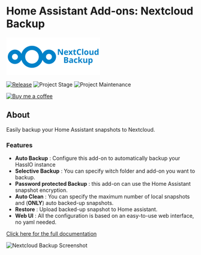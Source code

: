 # Home Assistant Add-ons: Nextcloud Backup
![Nextcloud Backup Logo](logo.png)

[![Release][release-shield]][release] ![Project Stage][project-stage-shield] ![Project Maintenance][maintenance-shield]

[![Buy me a coffee][buymeacoffee-shield]][buymeacoffee]

## About

Easily backup your Home Assistant snapshots to Nextcloud.

### Features
- __Auto Backup__ : Configure this add-on to automatically backup your HassIO instance
- __Selective Backup__ : You can specify witch folder and add-on you want to backup.
- __Password protected Backup__ : this add-on can use the Home Assistant snapshot encryption.
- __Auto Clean__ : You can specify the maximum number of local snapshots and (__ONLY__) auto backed-up snapshots.
- __Restore__ : Upload backed-up snapshot to Home assistant.
- __Web UI__ : All the configuration is based on an easy-to-use web interface, no yaml needed.


[Click here for the full documentation][docs]

![Nextcloud Backup Screenshot][image]

[buymeacoffee-shield]: https://www.buymeacoffee.com/assets/img/guidelines/download-assets-sm-2.svg
[buymeacoffee]: https://www.buymeacoffee.com/seb6596
[docs]: https://github.com/Sebclem/hassio-nextcloud-backup/blob/master/README.md
[forum-shield]: https://img.shields.io/badge/community-forum-brightgreen.svg
[forum]: https://community.home-assistant.io/
[maintenance-shield]: https://img.shields.io/maintenance/yes/2021.svg
[project-stage-shield]: https://img.shields.io/badge/project%20stage-beta-red.svg
[release-shield]: https://img.shields.io/badge/version-0.14.0-blue.svg
[release]:  https://img.shields.io/badge/version-0.14.0-blue.svg
[image]: https://github.com/Sebclem/hassio-nextcloud-backup/raw/master/images/screenshot.png
